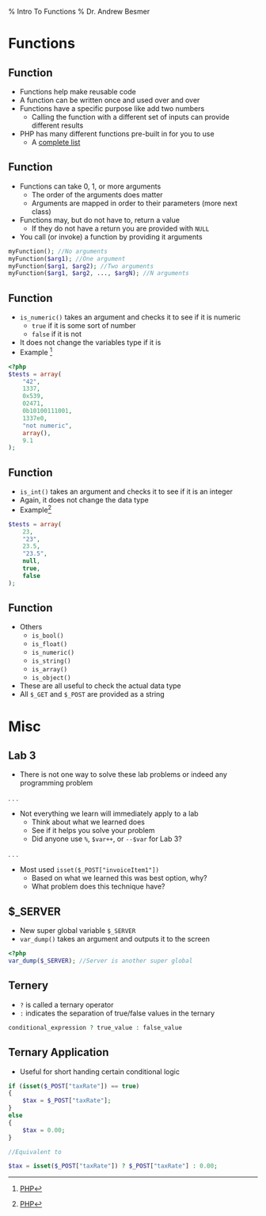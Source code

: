 % Intro To Functions
% Dr. Andrew Besmer

# Functions

## Function

* Functions help make reusable code
* A function can be written once and used over and over
* Functions have a specific purpose like add two numbers
	* Calling the function with a different set of inputs can provide different results
* PHP has many different functions pre-built in for you to use
	* A [complete list](http://php.net/manual/en/indexes.functions.php)

## Function

* Functions can take 0, 1, or more arguments
	* The order of the arguments does matter
	* Arguments are mapped in order to their parameters (more next class)
* Functions may, but do not have to, return a value
	* If they do not have a return you are provided with `NULL`
* You call (or invoke) a function by providing it arguments

```php
myFunction(); //No arguments
myFunction($arg1); //One argument
myFunction($arg1, $arg2); //Two arguments
myFunction($arg1, $arg2, ..., $argN); //N arguments
```

## Function

* `is_numeric()` takes an argument and checks it to see if it is numeric
	* `true` if it is some sort of number
	* `false` if it is not
* It does not change the variables type if it is
* Example [^PHP]

[^PHP]: [PHP](http://php.net)

```php
<?php
$tests = array(
	"42",
	1337,
	0x539,
	02471,
	0b10100111001,
	1337e0,
	"not numeric",
	array(),
	9.1
);
``` 

## Function

* `is_int()` takes an argument and checks it to see if it is an integer
* Again, it does not change the data type
* Example[^PHP]

```php
$tests = array(
	23,
	"23",
	23.5,
	"23.5",
	null,
	true,
	false
);
```

## Function

* Others
	* `is_bool()`
	* `is_float()`
	* `is_numeric()`
	* `is_string()`
	* `is_array()`
	* `is_object()`
* These are all useful to check the actual data type
* All `$_GET` and `$_POST` are provided as a string

# Misc 

## Lab 3

* There is not one way to solve these lab problems or indeed any programming problem

. . . 

* Not everything we learn will immediately apply to a lab
	* Think about what we learned does
	* See if it helps you solve your problem
	* Did anyone use `%`, `$var++`, or `--$var` for Lab 3?	

. . . 

* Most used `isset($_POST["invoiceItem1"])`
	* Based on what we learned this was best option, why?
	* What problem does this technique have?

## $_SERVER

* New super global variable `$_SERVER`
* `var_dump()` takes an argument and outputs it to the screen

```php
<?php
var_dump($_SERVER); //Server is another super global
```

## Ternery

* `?` is called a ternary operator
* `:` indicates the separation of true/false values in the ternary

```php
conditional_expression ? true_value : false_value
```

## Ternary Application

* Useful for short handing certain conditional logic

```php
if (isset($_POST["taxRate"]) == true)
{
	$tax = $_POST["taxRate"];
}
else
{
	$tax = 0.00;
}

//Equivalent to

$tax = isset($_POST["taxRate"]) ? $_POST["taxRate"] : 0.00;
```


